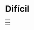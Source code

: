 # Difícil



<table data-view="cards"><thead><tr><th></th></tr></thead><tbody><tr><td></td></tr></tbody></table>
